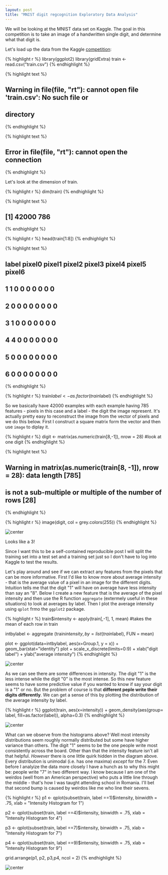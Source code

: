 ```yaml
---
layout: post
title: "MNIST digit regcognition Exploratory Data Analysis"
---
```


We will be looking at the MNIST data set on Kaggle. The goal in this competition is to take an image of a handwritten single digit, and determine what that digit is.

Let's load up the data from the Kaggle  [competition]("https://www.kaggle.com/c/digit-recognizer/data"):


{% highlight r %}
library(ggplot2)
library(gridExtra)
train <- read.csv("train.csv")
{% endhighlight %}



{% highlight text %}
## Warning in file(file, "rt"): cannot open file 'train.csv': No such file or
## directory
{% endhighlight %}



{% highlight text %}
## Error in file(file, "rt"): cannot open the connection
{% endhighlight %}

Let's look at the dimension of train.


{% highlight r %}
dim(train)
{% endhighlight %}



{% highlight text %}
## [1] 42000   786
{% endhighlight %}



{% highlight r %}
head(train[1:8])
{% endhighlight %}



{% highlight text %}
##   label pixel0 pixel1 pixel2 pixel3 pixel4 pixel5 pixel6
## 1     1      0      0      0      0      0      0      0
## 2     0      0      0      0      0      0      0      0
## 3     1      0      0      0      0      0      0      0
## 4     4      0      0      0      0      0      0      0
## 5     0      0      0      0      0      0      0      0
## 6     0      0      0      0      0      0      0      0
{% endhighlight %}



{% highlight r %}
train$label <- as.factor(train$label)
{% endhighlight %}

So we basically have 42000 examples with each example having 785 features - pixels in this case and a label - the digit the image represent. It's actually pretty easy to reconstruct the image from the vector of pixels and we do this below. First I construct a square matrix form the vector and then use `image` to diplay it.


{% highlight r %}
digit <- matrix(as.numeric(train[8,-1]), nrow = 28) #look at one digit
{% endhighlight %}



{% highlight text %}
## Warning in matrix(as.numeric(train[8, -1]), nrow = 28): data length [785]
## is not a sub-multiple or multiple of the number of rows [28]
{% endhighlight %}



{% highlight r %}
image(digit, col = grey.colors(255))
{% endhighlight %}

![center](/Users/alexpapiu/GitHub/apapiu.github.iofigs/MINST/Users/alexpapiu/GitHub/apapiu.github.iounnamed-chunk-3-1.png) 

Looks like a 3! 

Since I want this to be a self-contained reproducible post I will split the training set into a test set and a training set just so I don't have to log into Kaggle to test the results. 



Let's play around and see if we can extract any features from the pixels that can be more informative. First I'd like to know more about average intensity - that is the average value of a pixel in an image for the different digits. Intuition tells me that the digit "1" will have on average have less intensity than say an "8". Below I create a new feature that is the average of the pixel intensity and then use the R function `aggregate` (extermely useful in these situations) to look at averages by label. Then I plot the average intensity using `qplot` frmo the `ggplot2` package.


{% highlight r %}
train$intensity <- apply(train[,-1], 1, mean) #takes the mean of each row in train

intbylabel <- aggregate (train$intensity, by = list(train$label), FUN = mean)

plot <- ggplot(data=intbylabel, aes(x=Group.1, y = x)) +
    geom_bar(stat="identity")
plot + scale_x_discrete(limits=0:9) + xlab("digit label") + 
    ylab("average intensity")
{% endhighlight %}

![center](/Users/alexpapiu/GitHub/apapiu.github.iofigs/MINST/Users/alexpapiu/GitHub/apapiu.github.iounnamed-chunk-4-1.png) 

As we can see there are some differences in intensity. The digit "1" is the less intense while the digit "0" is the most intense. So this new feature seems to have some predictive value if you wanted to know if say your digit is a "1" or no. But the problem of course is that **different peple write their digits differently**. We can get a sense of this by plotting the distribution of the average intensity by label.


{% highlight r %}
ggplot(train, aes(x=intensity)) + 
    geom_density(aes(group= label, fill=as.factor(label)), alpha=0.3)
{% endhighlight %}

![center](/Users/alexpapiu/GitHub/apapiu.github.iofigs/MINST/Users/alexpapiu/GitHub/apapiu.github.iounnamed-chunk-5-1.png) 

What can we observe from the histograms above? Well most intensity distributions seem roughly normally distributed but some have higher variance than others. The digit "1" seems to be the one people write most consistently across the board. Other than that the intensity feature isn't all that helpful. _However_ there is one little quirk hidden in the diagram above. Every distribution is unimodal (i.e. has one maxima) _except_ for the 7. Even before I analyize the data more closely I have a hunch as to why this might be: people write "7" in two different way. I know because I am one of the weirdos (well from an American perspective) who puts a little line through the middle - that's how I was taught attending school in Romania. I'll bet that second bump is caused by weirdos like me who line their sevens.


{% highlight r %}
p1 <- qplot(subset(train, label ==1)$intensity, binwidth = .75, 
            xlab = "Intensity Histogram for 1")

p2 <- qplot(subset(train, label ==4)$intensity, binwidth = .75,
            xlab = "Intensity Histogram for 4")

p3 <- qplot(subset(train, label ==7)$intensity, binwidth = .75,
            xlab = "Intensity Histogram for 7")

p4 <- qplot(subset(train, label ==9)$intensity, binwidth = .75,
            xlab = "Intensity Histogram for 9")

grid.arrange(p1, p2, p3,p4, ncol = 2)
{% endhighlight %}

![center](/Users/alexpapiu/GitHub/apapiu.github.iofigs/MINST/Users/alexpapiu/GitHub/apapiu.github.iounnamed-chunk-6-1.png) 


